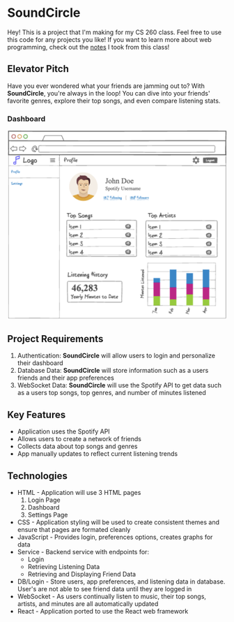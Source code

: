 # SoundCircle
Hey! This is a project that I'm making for my CS 260 class. Feel free to use this code for any projects you like! If you want to learn more about web programming, check out the [notes](/Notes/notes.md) I took from this class!

## Elevator Pitch
Have you ever wondered what your friends are jamming out to? With **SoundCircle**, you're always in the loop! You can dive into your friends' favorite genres, explore their top songs, and even compare listening stats. 

### Dashboard
![Dashboard](/Images/dashboard.png)

## Project Requirements
1. Authentication: **SoundCircle** will allow users to login and personalize their dashboard
2. Database Data: **SoundCircle** will store information such as a users friends and their app preferences
3. WebSocket Data: **SoundCircle** will use the Spotify API to get data such as a users top songs, top genres, and number of minutes listened

## Key Features
+ Application uses the Spotify API
+ Allows users to create a network of friends
+ Collects data about top songs and genres
+ App manually updates to reflect current listening trends

## Technologies
+ HTML - Application will use 3 HTML pages
    1. Login Page
    2. Dashboard
    3. Settings Page
+ CSS - Application styling will be used to create consistent themes and ensure that pages are formated cleanly
+ JavaScript - Provides login, preferences options, creates graphs for data
+ Service - Backend service with endpoints for:
    + Login
    + Retrieving Listening Data
    + Retrieving and Displaying Friend Data
+ DB/Login - Store users, app preferences, and listening data in database. User's are not able to see friend data until they are logged in
+ WebSocket - As users continually listen to music, their top songs, artists, and minutes are all automatically updated
+ React - Application ported to use the React web framework
